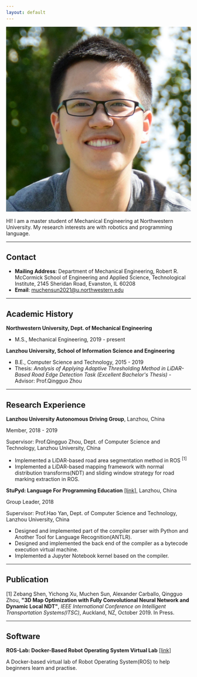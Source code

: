 ```yaml
---
layout: default
---
```


<img class="profile-picture" src="msun_small.jpg">

HI! I am a master student of Mechanical Engineering at Northwestern University. My research interests are with robotics and programming language.

***

## Contact

* **Mailing Address**: Department of Mechanical Engineering, Robert R. McCormick School of Engineering and Applied Science, Technological Institute, 2145 Sheridan Road, Evanston, IL 60208
* **Email**: [muchensun2021@u.northwestern.edu](mailto:muchensun2021@u.northwestern.edu)

***

## Academic History

**Northwestern University, Dept. of Mechanical Engineering**

 - M.S., Mechanical Engineering, 2019 - present

**Lanzhou University, School of Information Science and Engineering**

 - B.E., Computer Science and Technology, 2015 - 2019
 - Thesis: *Analysis of Applying Adaptive Thresholding Method in LiDAR-Based Road Edge Detection Task (Excellent Bachelor's Thesis)* - Advisor: Prof.Qingguo Zhou

***

## Research Experience

**Lanzhou University Autonomous Driving Group**, Lanzhou, China

Member, 2018 - 2019

Supervisor: Prof.Qingguo Zhou, Dept. of Computer Science and Technology, Lanzhou University, China

 - Implemented a LiDAR-based road area segmentation method in ROS <sup>[1]</sup>
 - Implemented a LiDAR-based mapping framework with normal distribution
transforms(NDT) and sliding window strategy for road marking extraction in ROS.

**StuPyd: Language For Programming Education** [\[link\]](https://github.com/StuPyd/stupyd-lang), Lanzhou, China

Group Leader, 2018

Supervisor: Prof.Hao Yan, Dept. of Computer Science and Technology, Lanzhou University, China

 - Designed and implemented part of the compiler parser with Python and Another Tool for Language Recognition(ANTLR).
 - Designed and implemented the back end of the compiler as a bytecode execution virtual machine.
 - Implemented a Jupyter Notebook kernel based on the compiler.

***

## Publication

[1] Zebang Shen, Yichong Xu, Muchen Sun, Alexander Carballo, Qingguo Zhou, **"3D Map Optimization with Fully Convolutional Neural Network and Dynamic Local NDT"**, *IEEE International Conference on Intelligent Transportation Systems(ITSC)*, Auckland, NZ, October 2019. In Press.


***

## Software

**ROS-Lab: Docker-Based Robot Operating System Virtual Lab** [\[link\]](https://pypi.org/project/ros-lab/)

A Docker-based virtual lab of Robot Operating System(ROS) to help beginners learn and practise. 

